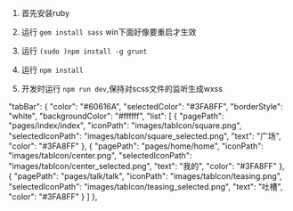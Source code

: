 1. 首先安装ruby
2. 运行 ```gem install sass```  win下面好像要重启才生效
3. 运行 ```(sudo )npm install -g grunt```
4. 运行 ```npm install```

5. 开发时运行 ```npm run dev```,保持对scss文件的监听生成wxss



  "tabBar": {
    "color": "#60616A",
    "selectedColor": "#3FA8FF",
    "borderStyle": "white",
    "backgroundColor": "#ffffff",
    "list": [
      {
        "pagePath": "pages/index/index",
        "iconPath": "images/tabIcon/square.png",
        "selectedIconPath": "images/tabIcon/square_selected.png",
        "text": "广场",
        "color": "#3FA8FF"
      },
      {
        "pagePath": "pages/home/home",
        "iconPath": "images/tabIcon/center.png",
        "selectedIconPath": "images/tabIcon/center_selected.png",
        "text": "我的",
        "color": "#3FA8FF"
      },
      {
        "pagePath": "pages/talk/talk",
        "iconPath": "images/tabIcon/teasing.png",
        "selectedIconPath": "images/tabIcon/teasing_selected.png",
        "text": "吐槽",
        "color": "#3FA8FF"
      }
    ]
  },